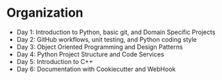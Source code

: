# Organization
* Day 1: Introduction to Python, basic git, and Domain Specific Projects
* Day 2: GitHub workflows, unit testing, and Python coding style
* Day 3: Object Oriented Programming and Design Patterns
* Day 4: Python Project Structure and Code Services
* Day 5: Introduction to C++
* Day 6: Documentation with Cookiecutter and WebHook
